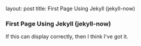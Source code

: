 layout: post
title: First Page Using Jekyll (jekyll-now)

### First Page Using Jekyll (jekyll-now)
If this can display correctly, then I think I've got it.
